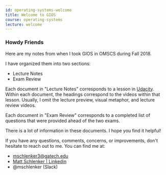 ```yaml
---
id: operating-systems-welcome
title: Welcome to GIOS
course: operating-systems
lecture: welcome
---
```


### Howdy Friends

Here are my notes from when I took GIOS in OMSCS during Fall 2018.

I have organized them into two sections:

* Lecture Notes
* Exam Review

Each document in "Lecture Notes" corresponds to a lesson in [Udacity](https://classroom.udacity.com/courses/ud923). Within each document, the headings correspond to the videos within that lesson. Usually, I omit the lecture preview, visual metaphor, and lecture review videos.

Each document in "Exam Review" corresponds to a completed list of questions that were provided ahead of the two exams.

There is a lot of information in these documents. I hope you find it helpful!

If you have any questions, comments, concerns, or improvements, don't hesitate to reach out to me. You can find me at:

* [mschlenker3@gatech.edu](mailto:mschlenker3@gatech.edu)
* [Matt Schlenker \| Linkedin](https://www.linkedin.com/in/matt-schlenker-3457b047/)
* @mschlenker \(Slack\)
